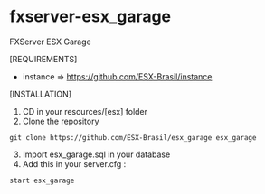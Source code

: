 # fxserver-esx_garage
FXServer ESX Garage

[REQUIREMENTS]

- instance => https://github.com/ESX-Brasil/instance

[INSTALLATION]

1) CD in your resources/[esx] folder
2) Clone the repository
```
git clone https://github.com/ESX-Brasil/esx_garage esx_garage
```
3) Import esx_garage.sql in your database
4) Add this in your server.cfg :

```
start esx_garage
```
